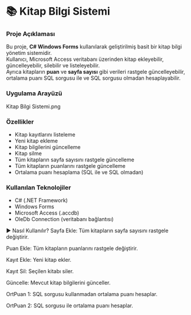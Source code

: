 # 📚 Kitap Bilgi Sistemi

### Proje Açıklaması

Bu proje, **C# Windows Forms** kullanılarak geliştirilmiş basit bir kitap bilgi yönetim sistemidir.  
Kullanıcı, Microsoft Access veritabanı üzerinden kitap ekleyebilir, güncelleyebilir, silebilir ve listeleyebilir.  
Ayrıca kitapların **puan** ve **sayfa sayısı** gibi verileri rastgele güncelleyebilir,  
ortalama puanı SQL sorgusu ile ve SQL sorgusu olmadan hesaplayabilir.


### Uygulama Arayüzü

Kitap Bilgi Sistemi.png

### Özellikler

- Kitap kayıtlarını listeleme  
- Yeni kitap ekleme  
- Kitap bilgilerini güncelleme  
- Kitap silme  
- Tüm kitapların sayfa sayısını rastgele güncelleme  
- Tüm kitapların puanlarını rastgele güncelleme  
- Ortalama puanı hesaplama (SQL ile ve SQL olmadan)

### Kullanılan Teknolojiler

- C# (.NET Framework)  
- Windows Forms  
- Microsoft Access (.accdb)  
- OleDb Connection (veritabanı bağlantısı)


▶ Nasıl Kullanılır?
Sayfa Ekle: Tüm kitapların sayfa sayısını rastgele değiştirir.

Puan Ekle: Tüm kitapların puanlarını rastgele değiştirir.

Kayıt Ekle: Yeni kitap ekler.

Kayıt Sil: Seçilen kitabı siler.

Güncelle: Mevcut kitap bilgilerini günceller.

OrtPuan 1: SQL sorgusu kullanmadan ortalama puanı hesaplar.

OrtPuan 2: SQL sorgusu ile ortalama puanı hesaplar.
